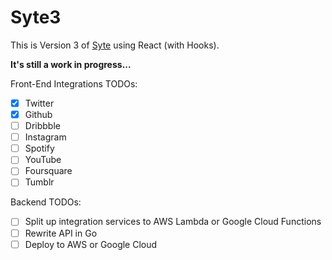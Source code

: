 # Syte3

This is Version 3 of [Syte](https://github.com/rigoneri/Syte2) using React (with Hooks).

**It's still a work in progress...**

Front-End Integrations TODOs:

- [x] Twitter
- [x] Github
- [ ] Dribbble
- [ ] Instagram
- [ ] Spotify
- [ ] YouTube
- [ ] Foursquare
- [ ] Tumblr

Backend TODOs:

- [ ] Split up integration services to AWS Lambda or Google Cloud Functions
- [ ] Rewrite API in Go
- [ ] Deploy to AWS or Google Cloud
